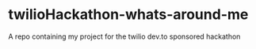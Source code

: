 # twilioHackathon-whats-around-me
A repo containing my project for the twilio dev.to sponsored hackathon
